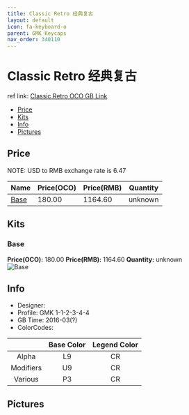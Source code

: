 ```yaml
---
title: Classic Retro 经典复古
layout: default
icon: fa-keyboard-o
parent: GMK Keycaps
nav_order: 340110
---
```


# Classic Retro 经典复古

ref link: [Classic Retro OCO GB Link](https://www.originativeco.com/products/classic-retro)

* [Price](#price)
* [Kits](#kits)
* [Info](#info)
* [Pictures](#pictures)


## Price  
NOTE: USD to RMB exchange rate is 6.47

| Name          | Price(OCO)    |  Price(RMB) | Quantity |
| ------------- | ------------ |  ---------- | -------- |
|[Base](#base)|180.00|1164.60|unknown|


## Kits
### Base
**Price(OCO):** 180.00    **Price(RMB):** 1164.60    **Quantity:** unknown  
<img src="{{ 'assets/images/gmk-keycaps/classicretro/kits_pics/base.png' | relative_url }}" alt="Base" class="image featured">


## Info
* Designer: 
* Profile: GMK 1-1-2-3-4-4
* GB Time: 2016-03(?)
* ColorCodes: 

| |Base Color     | Legend Color
| :-------------: | :-------------: | :------------:
|Alpha|L9|CR
|Modifiers|U9|CR
|Various|P3|CR


## Pictures
